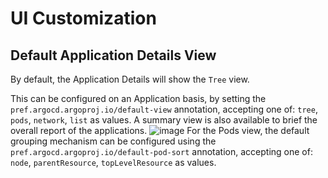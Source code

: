 # UI Customization

## Default Application Details View

By default, the Application Details will show the `Tree` view.

This can be configured on an Application basis, by setting the `pref.argocd.argoproj.io/default-view` annotation, accepting one of: `tree`, `pods`, `network`, `list` as values. A summary view is also available to brief the overall report of the applications.
![image](https://github.com/argoproj/argo-cd/assets/57581240/a8ed959c-c387-46ac-a05e-d194c6a73321)
For the Pods view, the default grouping mechanism can be configured using the `pref.argocd.argoproj.io/default-pod-sort` annotation, accepting one of: `node`, `parentResource`, `topLevelResource` as values.
